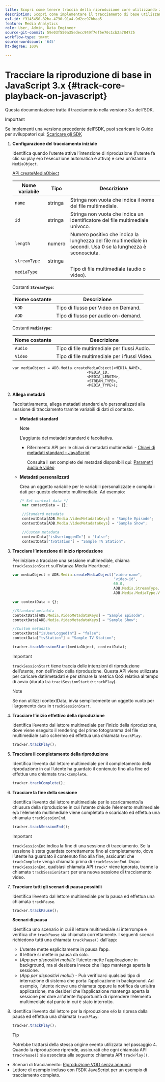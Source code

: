 ```yaml
---
title: Scopri come tenere traccia della riproduzione core utilizzando JavaScript v3.x
description: Scopri come implementare il tracciamento di base utilizzando Media SDK in un browser utilizzando le app JavaScript 3.x.
exl-id: f3145450-82ba-4790-91a4-9d2cc97bbaa5
feature: Media Analytics
role: User, Admin, Data Engineer
source-git-commit: 59e03f550a35edecc949f7ef5e70c1cb2a784725
workflow-type: tm+mt
source-wordcount: '645'
ht-degree: 100%

---
```


# Tracciare la riproduzione di base in JavaScript 3.x {#track-core-playback-on-javascript}

Questa documentazione tratta il tracciamento nella versione 3.x dell’SDK.

>[!IMPORTANT]
>
>Se implementi una versione precedente dell’SDK, puoi scaricare le Guide per sviluppatori qui: [Scaricare gli SDK](/help/getting-started/download-sdks.md)

1. **Configurazione del tracciamento iniziale**

   Identifica quando l’utente attiva l’intenzione di riproduzione (l’utente fa clic su play e/o l’esecuzione automatica è attiva) e crea un’istanza `MediaObject`.

   [API createMediaObject](https://adobe-marketing-cloud.github.io/media-sdks/reference/javascript/MediaHeartbeat.html#.createMediaObject)

   | Nome variabile | Tipo | Descrizione |
   | --- | --- | --- |
   | `name` | stringa | Stringa non vuota che indica il nome del file multimediale. |
   | `id` | stringa | Stringa non vuota che indica un identificatore del file multimediale univoco. |
   | `length` | numero | Numero positivo che indica la lunghezza del file multimediale in secondi. Usa 0 se la lunghezza è sconosciuta. |
   | `streamType` | stringa |   |
   | `mediaType` | | Tipo di file multimediale (audio o video). |

   Costanti **`StreamType`:**

   | Nome costante | Descrizione   |
   |---|---|
   | `VOD` | Tipo di flusso per Video on Demand. |
   | `AOD` | Tipo di flusso per audio on-demand. |

   Costanti **`MediaType`:**

   | Nome costante | Descrizione |
   |---|---|
   | `Audio` | Tipo di file multimediale per flussi Audio. |
   | `Video` | Tipo di file multimediale per i flussi Video. |

   ```
   var mediaObject = ADB.Media.createMediaObject(<MEDIA_NAME>,
                                     <MEDIA_ID,
                                     <MEDIA_LENGTH>,
                                     <STREAM_TYPE>,
                                     <MEDIA_TYPE>);
   ```

1. **Allega metadati**

   Facoltativamente, allega metadati standard e/o personalizzati alla sessione di tracciamento tramite variabili di dati di contesto.

   * **Metadati standard**

     >[!NOTE]
     >
     >L’aggiunta dei metadati standard è facoltativa.

      * Riferimento API per le chiavi di metadati multimediali - [Chiavi di metadati standard - JavaScript](https://adobe-marketing-cloud.github.io/media-sdks/reference/javascript)

        Consulta il set completo dei metadati disponibili qui: [Parametri audio e video](/help/implementation/variables/audio-video-parameters.md)

   * **Metadati personalizzati**

     Crea un oggetto variabile per le variabili personalizzate e compila i dati per questo elemento multimediale. Ad esempio:

     ```js
     /* Set context data */
      var contextData = {};
     
      //Standard metadata
      contextData[ADB.Media.VideoMetadataKeys] = "Sample Episode";
      contextData[ADB.Media.VideoMetadataKeys] = "Sample Show";
     
      //Custom metadata
      contextData["isUserLoggedIn"] = "false";
      contextData["tvStation"] = "Sample TV Station";
     ```

1. **Tracciare l’intenzione di inizio riproduzione**

   Per iniziare a tracciare una sessione multimediale, chiama `trackSessionStart` sull’istanza Media Heartbeat:

   ```js
   var mediaObject = ADB.Media.createMediaObject("video-name",
                                                 "video-id",
                                                 60.0,
                                                 ADB.Media.StreamType.VOD,
                                                 ADB.Media.MediaType.Video);
   
   var contextData = {};
   
   //Standard metadata
   contextData[ADB.Media.VideoMetadataKeys] = "Sample Episode";
   contextData[ADB.Media.VideoMetadataKeys] = "Sample Show";
   
   //Custom metadata
   contextData["isUserLoggedIn"] = "false";
   contextData["tvStation"] = "Sample TV Station";
   
   tracker.trackSessionStart(mediaObject, contextData);
   ```

   >[!IMPORTANT]
   >
   >`trackSessionStart` tiene traccia delle intenzioni di riproduzione dell’utente, non dell’inizio della riproduzione. Questa API viene utilizzata per caricare dati/metadati e per stimare la metrica QoS relativa al tempo di avvio (durata tra `trackSessionStart` e `trackPlay`).

   >[!NOTE]
   >
   >Se non utilizzi contextData, invia semplicemente un oggetto vuoto per l’argomento `data` in `trackSessionStart`.

1. **Tracciare l’inizio effettivo della riproduzione**

   Identifica l’evento dal lettore multimediale per l’inizio della riproduzione, dove viene eseguito il rendering del primo fotogramma del file multimediale sullo schermo ed effettua una chiamata `trackPlay`.

   ```js
   tracker.trackPlay();
   ```

1. **Tracciare il completamento della riproduzione**

   Identifica l’evento dal lettore multimediale per il completamento della riproduzione in cui l’utente ha guardato il contenuto fino alla fine ed effettua una chiamata `trackComplete`.

   ```js
   tracker.trackComplete();
   ```

1. **Tracciare la fine della sessione**

   Identifica l’evento dal lettore multimediale per lo scaricamento/la chiusura della riproduzione in cui l’utente chiude l’elemento multimediale e/o l’elemento multimediale viene completato e scaricato ed effettua una chiamata `trackSessionEnd`.

   ```js
   tracker.trackSessionEnd();
   ```

   >[!IMPORTANT]
   >
   >`trackSessionEnd` indica la fine di una sessione di tracciamento. Se la sessione è stata guardata correttamente fino al completamento, dove l’utente ha guardato il contenuto fino alla fine, assicurati che `trackComplete` venga chiamato prima di `trackSessionEnd`. Dopo `trackSessionEnd`, qualsiasi chiamata API `track*` viene ignorata, tranne la chiamata `trackSessionStart` per una nuova sessione di tracciamento video.

1. **Tracciare tutti gli scenari di pausa possibili**

   Identifica l’evento dal lettore multimediale per la pausa ed effettua una chiamata `trackPause`.

   ```js
   tracker.trackPause();
   ```

   **Scenari di pausa**

   Identifica uno scenario in cui il lettore multimediale si interrompe e verifica che `trackPause` sia chiamato correttamente. I seguenti scenari richiedono tutti una chiamata `trackPause()` dall’app:

   * L’utente mette esplicitamente in pausa l’app.
   * Il lettore si mette in pausa da solo.
   * (*App per dispositivi mobili*): l’utente mette l’applicazione in background, ma si desidera invece che l’app mantenga aperta la sessione.
   * (*App per dispositivi mobili*) - Può verificarsi qualsiasi tipo di interruzione di sistema che porta l’applicazione in background. Ad esempio, l’utente riceve una chiamata oppure la notifica da un’altra applicazione, ma desideri che l’applicazione mantenga aperta la sessione per dare all’utente l’opportunità di riprendere l’elemento multimediale dal punto in cui è stato interrotto.

1. Identifica l’evento dal lettore per la riproduzione e/o la ripresa dalla pausa ed effettua una chiamata `trackPlay`:

   ```js
   tracker.trackPlay();
   ```

   >[!TIP]
   >
   >Potrebbe trattarsi della stessa origine evento utilizzata nel passaggio 4. Quando la riproduzione riprende, assicurati che ogni chiamata API `trackPause()` sia associata alla seguente chiamata API `trackPlay()`.

* Scenari di tracciamento: [Riproduzione VOD senza annunci](/help/use-cases/tracking-scenarios/vod-no-intrs-details.md)
* Lettore di esempio incluso con l’SDK JavaScript per un esempio di tracciamento completo.
